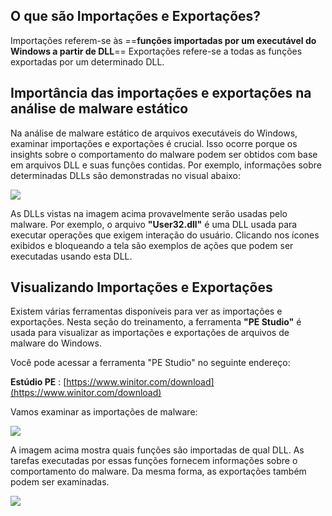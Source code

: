 ## **O que são Importações e Exportações?**

Importações referem-se às ==**funções importadas por um executável do Windows a partir de DLL**== Exportações refere-se a todas as funções exportadas por um determinado DLL.
## **Importância das importações e exportações na análise de malware estático**

Na análise de malware estático de arquivos executáveis do Windows, examinar importações e exportações é crucial. Isso ocorre porque os insights sobre o comportamento do malware podem ser obtidos com base em arquivos DLL e suas funções contidas. Por exemplo, informações sobre determinadas DLLs são demonstradas no visual abaixo:

![](https://letsdefend-images.s3.us-east-2.amazonaws.com/Courses/Static-Malware-Analysis/9.Analyzing+Imports+and+Exports/import1.png)

As DLLs vistas na imagem acima provavelmente serão usadas pelo malware. Por exemplo, o arquivo **"User32.dll"** é uma DLL usada para executar operações que exigem interação do usuário. Clicando nos ícones exibidos e bloqueando a tela são exemplos de ações que podem ser executadas usando esta DLL.

## **Visualizando Importações e Exportações**

Existem várias ferramentas disponíveis para ver as importações e exportações. Nesta seção do treinamento, a ferramenta **"PE Studio"** é usada para visualizar as importações e exportações de arquivos de malware do Windows.

Você pode acessar a ferramenta "PE Studio" no seguinte endereço:

**Estúdio PE** : [https://www.winitor.com/download](https://www.winitor.com/download)

Vamos examinar as importações de malware:

![](https://letsdefend-images.s3.us-east-2.amazonaws.com/Courses/Static-Malware-Analysis/9.Analyzing+Imports+and+Exports/import2.png)

A imagem acima mostra quais funções são importadas de qual DLL. As tarefas executadas por essas funções fornecem informações sobre o comportamento do malware. Da mesma forma, as exportações também podem ser examinadas.

![](https://letsdefend-images.s3.us-east-2.amazonaws.com/Courses/Static-Malware-Analysis/9.Analyzing+Imports+and+Exports/import3.png)